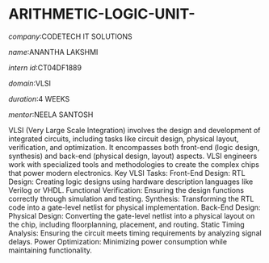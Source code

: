 # ARITHMETIC-LOGIC-UNIT-

*company*:CODETECH IT SOLUTIONS

*name*:ANANTHA LAKSHMI

*intern id*:CT04DF1889

*domain*:VLSI

*duration*:4 WEEKS

*mentor*:NEELA SANTOSH

VLSI (Very Large Scale Integration) involves the design and development of integrated circuits, including tasks like circuit design, physical layout, verification, and optimization. It encompasses both front-end (logic design, synthesis) and back-end (physical design, layout) aspects. VLSI engineers work with specialized tools and methodologies to create the complex chips that power modern electronics. 
Key VLSI Tasks:
Front-End Design:
RTL Design: Creating logic designs using hardware description languages like Verilog or VHDL. 
Functional Verification: Ensuring the design functions correctly through simulation and testing. 
Synthesis: Transforming the RTL code into a gate-level netlist for physical implementation. 
Back-End Design:
Physical Design: Converting the gate-level netlist into a physical layout on the chip, including floorplanning, placement, and routing. 
Static Timing Analysis: Ensuring the circuit meets timing requirements by analyzing signal delays. 
Power Optimization: Minimizing power consumption while maintaining functionality.


